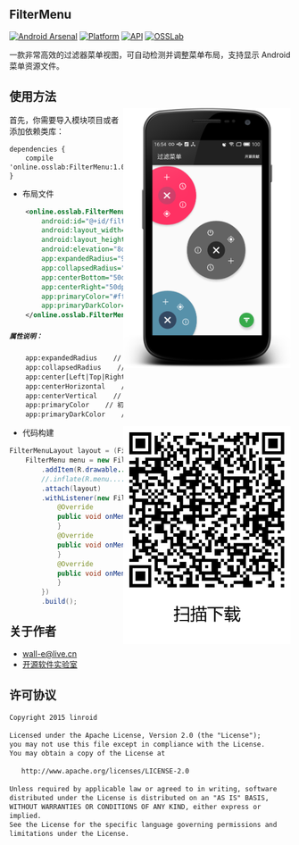 ## FilterMenu

[![Android Arsenal](https://img.shields.io/badge/Android%20Arsenal-FilterMenu-lightgrey.svg?style=flat)](http://filtermenu.osslab.online/) [![Platform](https://img.shields.io/badge/platform-android-green.svg)](http://developer.android.com/index.html) [![API](https://img.shields.io/badge/API-14%2B-brightgreen.svg?style=flat)](https://android-arsenal.com/api?level=14) [![OSSLab](https://img.shields.io/badge/OSSLab-开源软件实验室-blue.svg?style=flat)](http://osslab.online/)


一款非常高效的过滤器菜单视图，可自动检测并调整菜单布局，支持显示 Android 菜单资源文件。

<img src="./preview/preview.png" alt="FilterMenu" title="FilterMenu" width="300" height="auto" align="right" vspace="52" />
<img src="./preview/app.png" alt="FilterMenu" title="FilterMenu" width="300" height="auto" align="right" vspace="52" />

## 使用方法

首先，你需要导入模块项目或者添加依赖类库：

```Gradle
dependencies {
    compile 'online.osslab:FilterMenu:1.0.0'
}
```


 - 布局文件
```xml
    <online.osslab.FilterMenuLayout
        android:id="@+id/filter_menu"
        android:layout_width="match_parent"
        android:layout_height="match_parent"
        android:elevation="8dp"
        app:expandedRadius="96dp"
        app:collapsedRadius="24dp"
        app:centerBottom="50dp"
        app:centerRight="50dp"
        app:primaryColor="#ff37aa4a"
        app:primaryDarkColor="#ff20622b">
    </online.osslab.FilterMenuLayout>
```

#####  `属性说明：`
```xml
    app:expandedRadius    // 扩展圆角
    app:collapsedRadius    //  初始圆角
    app:center[Left|Top|Right|Bottom]  // 显示位置（左上、左下、右上、右下）
    app:centerHorizontal    // 水平居中
    app:centerVertical    // 垂直居中
    app:primaryColor    // 初始主色调
    app:primaryDarkColor    // 扩展主色调
```

 - 代码构建
```java
FilterMenuLayout layout = (FilterMenuLayout) findViewById(R.id.filter_menu);
    FilterMenu menu = new FilterMenu.Builder(this)
        .addItem(R.drawable....)
        //.inflate(R.menu....)//inflate  menu resource
        .attach(layout)
        .withListener(new FilterMenu.OnMenuChangeListener() {
            @Override
            public void onMenuItemClick(View view, int position) {
            }
            @Override
            public void onMenuCollapse() {
            }
            @Override
            public void onMenuExpand() {
            }
        })
        .build();
```

## 关于作者

- [wall-e@live.cn](mailto:wall-e@live.cn)
- [开源软件实验室](http://osslab.online/)


## 许可协议

    Copyright 2015 linroid

    Licensed under the Apache License, Version 2.0 (the "License");
    you may not use this file except in compliance with the License.
    You may obtain a copy of the License at

       http://www.apache.org/licenses/LICENSE-2.0

    Unless required by applicable law or agreed to in writing, software
    distributed under the License is distributed on an "AS IS" BASIS,
    WITHOUT WARRANTIES OR CONDITIONS OF ANY KIND, either express or implied.
    See the License for the specific language governing permissions and
    limitations under the License.
